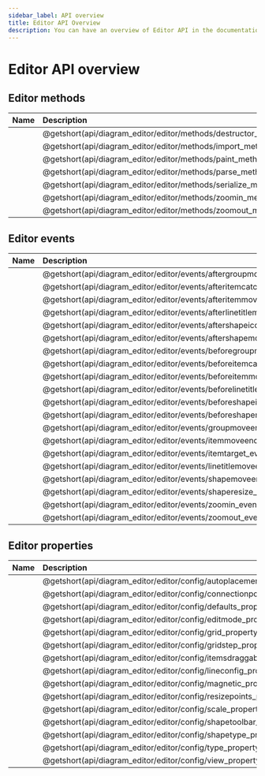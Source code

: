 ```yaml
---
sidebar_label: API overview
title: Editor API Overview
description: You can have an overview of Editor API in the documentation of the DHTMLX JavaScript Diagram library. Browse developer guides and API reference, try out code examples and live demos, and download a free 30-day evaluation version of DHTMLX Diagram.
---
```


# Editor API overview

## Editor methods

| Name                                     				| Description                                     				|
| :---------------------------------------------------- | :------------------------------------------------------------ |
| [](api/diagram_editor/editor/methods/destructor_method.md)    | @getshort(api/diagram_editor/editor/methods/destructor_method.md)     |
| [](api/diagram_editor/editor/methods/import_method.md)    	| @getshort(api/diagram_editor/editor/methods/import_method.md)     	|
| [](api/diagram_editor/editor/methods/paint_method.md)    		| @getshort(api/diagram_editor/editor/methods/paint_method.md)     		|
| [](api/diagram_editor/editor/methods/parse_method.md)    		| @getshort(api/diagram_editor/editor/methods/parse_method.md)     		|
| [](api/diagram_editor/editor/methods/serialize_method.md)    	| @getshort(api/diagram_editor/editor/methods/serialize_method.md)     	|
| [](api/diagram_editor/editor/methods/zoomin_method.md)    	| @getshort(api/diagram_editor/editor/methods/zoomin_method.md)     	|
| [](api/diagram_editor/editor/methods/zoomout_method.md)    	| @getshort(api/diagram_editor/editor/methods/zoomout_method.md)     	|


## Editor events

| Name                                         			 	| Description                                         			  	|
| :-------------------------------------------------------- | :---------------------------------------------------------------- |
| [](api/diagram_editor/editor/events/aftergroupmove_event.md)  	| @getshort(api/diagram_editor/editor/events/aftergroupmove_event.md)    	|
| [](api/diagram_editor/editor/events/afteritemcatch_event.md)  	| @getshort(api/diagram_editor/editor/events/afteritemcatch_event.md)    	|
| [](api/diagram_editor/editor/events/afteritemmove_event.md)   	| @getshort(api/diagram_editor/editor/events/afteritemmove_event.md)     	|
| [](api/diagram_editor/editor/events/afterlinetitlemove_event.md) | @getshort(api/diagram_editor/editor/events/afterlinetitlemove_event.md)  |
| [](api/diagram_editor/editor/events/aftershapeiconclick_event.md)| @getshort(api/diagram_editor/editor/events/aftershapeiconclick_event.md) |
| [](api/diagram_editor/editor/events/aftershapemove_event.md)  	| @getshort(api/diagram_editor/editor/events/aftershapemove_event.md)   	|
| [](api/diagram_editor/editor/events/beforegroupmove_event.md)  	| @getshort(api/diagram_editor/editor/events/beforegroupmove_event.md)   	|
| [](api/diagram_editor/editor/events/beforeitemcatch_event.md)  	| @getshort(api/diagram_editor/editor/events/beforeitemcatch_event.md)   	|
| [](api/diagram_editor/editor/events/beforeitemmove_event.md)  	| @getshort(api/diagram_editor/editor/events/beforeitemmove_event.md)   	|
| [](api/diagram_editor/editor/events/beforelinetitlemove_event.md)| @getshort(api/diagram_editor/editor/events/beforelinetitlemove_event.md) |
| [](api/diagram_editor/editor/events/beforeshapeiconclick_event.md) | @getshort(api/diagram_editor/editor/events/beforeshapeiconclick_event.md) |
| [](api/diagram_editor/editor/events/beforeshapemove_event.md)  	| @getshort(api/diagram_editor/editor/events/beforeshapemove_event.md)   	|
| [](api/diagram_editor/editor/events/groupmoveend_event.md)  		| @getshort(api/diagram_editor/editor/events/groupmoveend_event.md)   		|
| [](api/diagram_editor/editor/events/itemmoveend_event.md)  		| @getshort(api/diagram_editor/editor/events/itemmoveend_event.md)   		|
| [](api/diagram_editor/editor/events/itemtarget_event.md)  		| @getshort(api/diagram_editor/editor/events/itemtarget_event.md)   		|
| [](api/diagram_editor/editor/events/linetitlemoveend_event.md)  	| @getshort(api/diagram_editor/editor/events/linetitlemoveend_event.md)   	|
| [](api/diagram_editor/editor/events/shapemoveend_event.md)  		| @getshort(api/diagram_editor/editor/events/shapemoveend_event.md)   		|
| [](api/diagram_editor/editor/events/shaperesize_event.md)  		| @getshort(api/diagram_editor/editor/events/shaperesize_event.md)   		|
| [](api/diagram_editor/editor/events/zoomin_event.md)  			| @getshort(api/diagram_editor/editor/events/zoomin_event.md)   			|
| [](api/diagram_editor/editor/events/zoomout_event.md)  			| @getshort(api/diagram_editor/editor/events/zoomout_event.md)   			|


## Editor properties


| Name                                         				 | Description                                         			  |
| :--------------------------------------------------------- | :------------------------------------------------------------- |
| [](api/diagram_editor/editor/config/autoplacement_property.md)   | @getshort(api/diagram_editor/editor/config/autoplacement_property.md) |
| [](api/diagram_editor/editor/config/connectionpoints_property.md) | @getshort(api/diagram_editor/editor/config/connectionpoints_property.md) |
| [](api/diagram_editor/editor/config/defaults_property.md)    	 | @getshort(api/diagram_editor/editor/config/defaults_property.md) 	  |
| [](api/diagram_editor/editor/config/editmode_property.md)         | @getshort(api/diagram_editor/editor/config/editmode_property.md) 	  |
| [](api/diagram_editor/editor/config/grid_property.md)    	     | @getshort(api/diagram_editor/editor/config/grid_property.md)          |
| [](api/diagram_editor/editor/config/gridstep_property.md)    	 | @getshort(api/diagram_editor/editor/config/gridstep_property.md) 	  |
| [](api/diagram_editor/editor/config/itemsdraggable_property.md)   | @getshort(api/diagram_editor/editor/config/itemsdraggable_property.md)|
| [](api/diagram_editor/editor/config/lineconfig_property.md)    	 | @getshort(api/diagram_editor/editor/config/lineconfig_property.md)    |
| [](api/diagram_editor/editor/config/magnetic_property.md)    	 | @getshort(api/diagram_editor/editor/config/magnetic_property.md)      |
| [](api/diagram_editor/editor/config/resizepoints_property.md)     | @getshort(api/diagram_editor/editor/config/resizepoints_property.md)  |
| [](api/diagram_editor/editor/config/scale_property.md)    	     | @getshort(api/diagram_editor/editor/config/scale_property.md)         |
| [](api/diagram_editor/editor/config/shapetoolbar_property.md)     | @getshort(api/diagram_editor/editor/config/shapetoolbar_property.md)  |
| [](api/diagram_editor/editor/config/shapetype_property.md)    	 | @getshort(api/diagram_editor/editor/config/shapetype_property.md)     |
| [](api/diagram_editor/editor/config/type_property.md)    	     | @getshort(api/diagram_editor/editor/config/type_property.md)          |
| [](api/diagram_editor/editor/config/view_property.md)    	     | @getshort(api/diagram_editor/editor/config/view_property.md)          |
